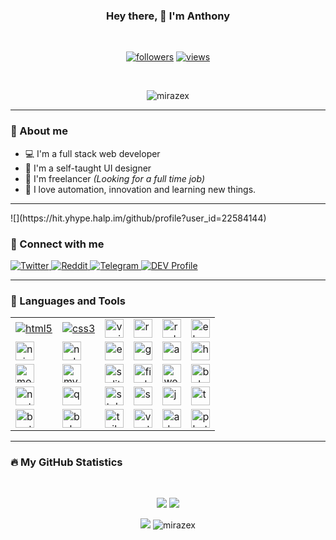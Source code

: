 <h3 align="center">Hey there, 🖖 I'm Anthony</h3>
<br>
<p align="center">
  <a href="https://github.com/mirazex">
    <img alt="followers" title="Follow me on Github" src="https://img.shields.io/github/followers/mirazex?labelColor=151515&color=fb8c00&style=for-the-badge&logo=Github&label=Follow"/></a>
  <a href="https://github.com/mirazex">
    <img alt="views" title="Github views" src="https://shields-io-visitor-counter.herokuapp.com/badge?page=octocat.Mirazex&label=Views&labelColor=151515&logo=Github&logoColor=FFFFFF&color=1D70B8&style=for-the-badge"/>
  </a>
</p>
<br>
<p align="center"> 
  <img src="https://github-profile-trophy.vercel.app/?username=mirazex&&margin-w=8" alt="mirazex" />
</p>
<hr>

### 📖 About me

* 💻  I'm a full stack web developer
* 🎨  I'm a self-taught UI designer
* 💼  I'm freelancer *(Looking for a full time job)*
* 🔮  I love automation, innovation and learning new things.

<hr>
![](https://hit.yhype.halp.im/github/profile?user_id=22584144)

### 🤙 Connect with me

<p align="left">
  <a href="https://twitter.com/mirazex">
    <img alt="Twitter" title="Twitter" src="https://img.shields.io/badge/-Twitter-1DA1F2?style=for-the-badge&logo=twitter&logoColor=white&labelColor=151515"/>
  </a>
  <a href="https://www.reddit.com/user/mirazex/">
    <img alt="Reddit" title="Reddit" src="https://img.shields.io/badge/-Reddit-FF4500?style=for-the-badge&logo=reddit&logoColor=white&labelColor=151515"/>
  </a>
  <a href="https://t.me/@mirazex">
    <img alt="Telegram" title="Telegram" src="https://img.shields.io/badge/-Telegram-0088cc?style=for-the-badge&logo=Telegram&logoColor=white&labelColor=151515"/>
  </a>
  <a href="https://dev.to/mirazex">
    <img alt="DEV Profile" title="DEV" src="https://img.shields.io/badge/-DEV-151515?style=for-the-badge&logo=dev.to&logoColor=white&labelColor=151515"/>
  </a>
</p>

<hr>

### 🧱 Languages and Tools


<table>
  <tbody>
    <tr>
      <td>
        <a href="https://www.w3.org/html/" target="_blank"> 
          <img src="https://devicons.github.io/devicon/devicon.git/icons/html5/html5-original-wordmark.svg" alt="html5"/>
        </a> 
      </td>
      <td>
        <a href="https://www.w3schools.com/css/" target="_blank"> 
          <img src="https://devicons.github.io/devicon/devicon.git/icons/css3/css3-original-wordmark.svg" alt="css3"/> 
        </a>
      </td>
      <td>
        <a href="https://vuejs.org/" target="_blank"> 
          <img src="https://devicons.github.io/devicon/devicon.git/icons/vuejs/vuejs-original-wordmark.svg" alt="vuejs" height="30"/> 
        </a>
      </td>
      <td>
        <a href="https://reactjs.org/" target="_blank"> 
          <img src="https://devicons.github.io/devicon/devicon.git/icons/react/react-original-wordmark.svg" alt="react" height="30"/>
        </a>
      </td>
      <td>
        <a href="https://redux.js.org" target="_blank"> 
          <img src="https://devicons.github.io/devicon/devicon.git/icons/redux/redux-original.svg" alt="redux" height="30"/> 
        </a>
      </td>
      <td>
        <a href="https://www.electronjs.org" target="_blank"> 
          <img src="https://devicons.github.io/devicon/devicon.git/icons/electron/electron-original.svg" alt="electron" height="30"/>
        </a>
      </td>
    </tr>
      <td>
        <a href="https://www.nginx.com" target="_blank"> 
          <img src="https://devicons.github.io/devicon/devicon.git/icons/nginx/nginx-original.svg" alt="nginx" height="30"/> 
        </a>
      </td>
      <td>
        <a href="https://nodejs.org" target="_blank"> 
          <img src="https://devicons.github.io/devicon/devicon.git/icons/nodejs/nodejs-plain.svg" alt="nodejs" height="30"/> 
        </a>
      </td>
      <td>
        <a href="https://expressjs.com" target="_blank"> 
          <img src="https://devicons.github.io/devicon/devicon.git/icons/express/express-original-wordmark.svg" alt="express" height="30" /> 
        </a>
      </td>
      <td>
        <a href="https://graphql.org" target="_blank"> 
          <img src="https://www.vectorlogo.zone/logos/graphql/graphql-icon.svg" alt="graphql" height="30"/> 
        </a>
      </td>
      <td>
        <a href="https://aws.amazon.com" target="_blank"> 
          <img src="https://devicons.github.io/devicon/devicon.git/icons/amazonwebservices/amazonwebservices-original-wordmark.svg" alt="aws" height="30"/>
        </a>
      </td>
      <td>
        <a href="https://heroku.com" target="_blank"> 
          <img src="https://www.vectorlogo.zone/logos/heroku/heroku-icon.svg" alt="heroku" height="30"/> 
        </a>
      </td>
    <tr>
      <td>
        <a href="https://www.mongodb.com/" target="_blank"> 
        <img src="https://devicons.github.io/devicon/devicon.git/icons/mongodb/mongodb-original-wordmark.svg" alt="mongodb" height="30"/> 
      </a>
      </td>
      <td>
        <a href="https://www.mysql.com/" target="_blank"> 
          <img src="https://devicons.github.io/devicon/devicon.git/icons/mysql/mysql-original-wordmark.svg" alt="mysql" height="30"/> 
        </a>
      </td>
      <td>
        <a href="https://www.sqlite.org/" target="_blank"> 
          <img src="https://www.vectorlogo.zone/logos/sqlite/sqlite-icon.svg" alt="sqlite" height="30"/> 
        </a>
      </td>
      <td>
        <a href="https://firebase.google.com/" target="_blank"> 
          <img src="https://www.vectorlogo.zone/logos/firebase/firebase-icon.svg" alt="firebase" height="30"/> 
        </a>
      </td>
      <td>
        <a href="https://webpack.js.org" target="_blank"> 
        <img src="https://devicons.github.io/devicon/devicon.git/icons/webpack/webpack-original.svg" alt="webpack" height="30"/> 
      </a> 
      </td>
      <td>
        <a href="https://babeljs.io/" target="_blank"> 
          <img src="https://www.vectorlogo.zone/logos/babeljs/babeljs-icon.svg" alt="babel" height="30"/> 
        </a>
      </td>
    </tr>
    <tr>
      <td>
        <a href="https://nuxtjs.org/" target="_blank"> 
          <img src="https://www.vectorlogo.zone/logos/nuxtjs/nuxtjs-icon.svg" alt="nuxtjs" height="30"/> 
        </a>
      </td>
      <td>
        <a href="https://quasar.dev/" target="_blank"> 
          <img src="https://cdn.quasar.dev/logo/svg/quasar-logo.svg" alt="quasar" height="30"/> 
        </a>
      </td>
      <td>
        <a href="https://stylus-lang.com/" target="_blank"> 
          <img src="https://devicons.github.io/devicon/devicon.git/icons/stylus/stylus-original.svg" alt="stylus" height="30"/> 
        </a>
      </td>
      <td>
        <a href="https://sass-lang.com" target="_blank"> 
          <img src="https://devicons.github.io/devicon/devicon.git/icons/sass/sass-original.svg" alt="sass" height="30"/> 
        </a>
      </td>
      <td>
        <a href="https://developer.mozilla.org/en-US/docs/Web/JavaScript" target="_blank"> 
          <img src="https://devicons.github.io/devicon/devicon.git/icons/javascript/javascript-original.svg" alt="javascript" height="30"/> 
        </a>
      </td>
      <td>
        <a href="https://www.typescriptlang.org/" target="_blank"> 
          <img src="https://devicons.github.io/devicon/devicon.git/icons/typescript/typescript-original.svg" alt="typescript" height="30"/> 
        </a>
      </td>
    </tr>
    <tr>
      <td>
        <a href="https://getbootstrap.com" target="_blank"> 
        <img src="https://devicons.github.io/devicon/devicon.git/icons/bootstrap/bootstrap-plain.svg" alt="bootstrap" height="30"/> 
      </a>
      </td>
      <td>
        <a href="https://bulma.io/" target="_blank"> 
          <img src="https://raw.githubusercontent.com/gilbarbara/logos/804dc257b59e144eaca5bc6ffd16949752c6f789/logos/bulma.svg" alt="bulma" height="30"/> 
        </a>
      </td>
      <td>
        <a href="https://tailwindcss.com/" target="_blank"> 
          <img src="https://www.vectorlogo.zone/logos/tailwindcss/tailwindcss-icon.svg" alt="tailwind" height="30"/> 
        </a>
      </td>
      <td>
        <a href="https://vuetifyjs.com/en/" target="_blank"> 
          <img src="https://bestofjs.org/logos/vuetify.svg" alt="vuetify" height="30"/> 
        </a>
      </td>
      <td>
        <a href="https://www.adobe.com/products/xd.html" target="_blank">   
          <img src="https://cdn.worldvectorlogo.com/logos/adobe-xd.svg" alt="adobe xd" height="30"/> 
        </a>
      </td>
      <td>
        <a href="https://www.photoshop.com/en" target="_blank"> 
          <img src="https://devicons.github.io/devicon/devicon.git/icons/photoshop/photoshop-plain.svg" alt="photoshop" height="30"/> 
        </a>
      </td>
    </tr>
  </tbody>
</table>

<hr>  

### 🔥 My GitHub Statistics
<br>
<p align="center">
  <img src="https://github-readme-stats.vercel.app/api?custom_title=My GitHub Stats&username=Mirazex&hide=issues,contribs&line_height=30&show_icons=true&count_private=true&include_all_commits=true&hide_border=false&hide_title=true&bg_color=151515&title_color=fb8c00&text_color=fff&icon_color=fb8c00">
  <img src="https://github-readme-stats.vercel.app/api/top-langs/?username=mirazex&card_width=445&layout=compact&langs_count=10&hide_title=true&count_private=true&hide_border=false&bg_color=151515&title_color=fb8c00&text_color=fff&icon_color=fb8c00">
</p>

<p align="center">
  <img src="https://github-readme-stats.vercel.app/api/wakatime?custom_title=Code Time Week&username=mirazex&line_height=26&hide_title=true&hide_border=false&bg_color=151515&title_color=fb8c00&text_color=fff&icon_color=fb8c00">
  <img src="https://github-readme-streak-stats.herokuapp.com/?user=mirazex&theme=dark" alt="mirazex" />
</p>
